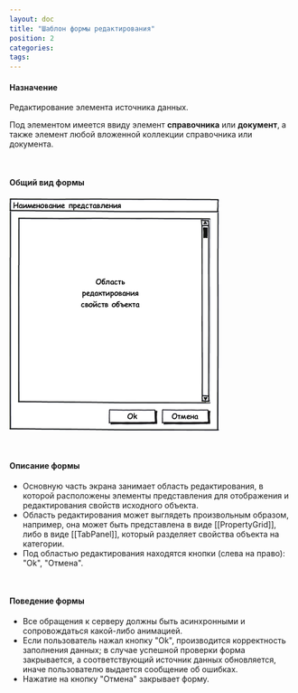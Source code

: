 ```yaml
---
layout: doc
title: "Шаблон формы редактирования"
position: 2
categories: 
tags: 
---
```


#### Назначение

Редактирование элемента источника данных.

Под элементом имеется ввиду элемент **справочника** или **документ**, а также элемент любой вложенной коллекции справочника или документа.

 

#### Общий вид формы

![](DefaultEditForm_Ex1.png)

 

#### Описание формы

* Основную часть экрана занимает область редактирования, в которой расположены элементы представления для отображения и редактирования свойств исходного объекта.
* Область редактирования может выглядеть произвольным образом, например, она может быть представлена в виде [[PropertyGrid]], либо в виде [[TabPanel]], который разделяет свойства объекта на категории.
* Под областью редактирования находятся кнопки (слева на право): "Ok", "Отмена".

 

#### Поведение формы

* Все обращения к серверу должны быть асинхронными и сопровождаться какой-либо анимацией.
* Если пользователь нажал кнопку "Ok", производится корректность заполнения данных; в случае успешной проверки форма закрывается, а соответствующий источник данных обновляется, иначе пользователю выдается сообщение об ошибках.
* Нажатие на кнопку "Отмена" закрывает форму.

 

 

